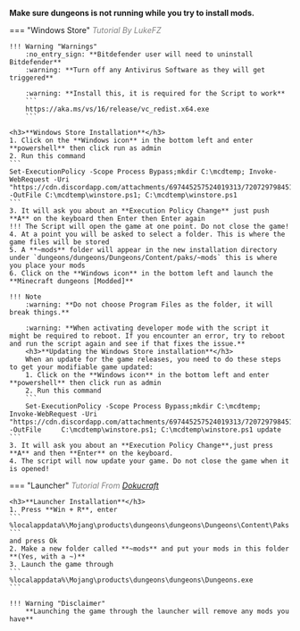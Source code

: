 **Make sure dungeons is not running while you try to install mods.**

=== "Windows Store" 
	<span style="color:gray">*Tutorial By LukeFZ*</span>  

	!!! Warning "Warnings"
		:no_entry_sign: **Bitdefender user will need to uninstall Bitdefender**  
		:warning: **Turn off any Antivirus Software as they will get triggered**  

		:warning: **Install this, it is required for the Script to work** 
		```
		https://aka.ms/vs/16/release/vc_redist.x64.exe
		```

	<h3>**Windows Store Installation**</h3>
	1. Click on the **Windows icon** in the bottom left and enter **powershell** then click run as admin  
	2. Run this command
	```
	Set-ExecutionPolicy -Scope Process Bypass;mkdir C:\mcdtemp; Invoke-WebRequest -Uri "https://cdn.discordapp.com/attachments/697445257524019313/720729798451921017/mcdungeon_winstore_install_v7_3.ps1" -OutFile C:\mcdtemp\winstore.ps1; C:\mcdtemp\winstore.ps1
	```
	3. It will ask you about an **Execution Policy Change** just push **A** on the keyboard then Enter then Enter again
	!!! The Script will open the game at one point. Do not close the game!   
	4. At a point you will be asked to select a folder. This is where the game files will be stored  
	5. A **~mods** folder will appear in the new installation directory under `dungeons/dungeons/Dungeons/Content/paks/~mods` this is where you place your mods  
	6. Click on the **Windows icon** in the bottom left and launch the **Minecraft dungeons [Modded]**

	!!! Note
		:warning: **Do not choose Program Files as the folder, it will break things.**  
		
		:warning: **When activating developer mode with the script it might be required to reboot. If you encounter an error, try to reboot and run the script again and see if that fixes the issue.** 
		<h3>**Updating the Windows Store installation**</h3>
		When an update for the game releases, you need to do these steps to get your modifiable game updated:
		1. Click on the **Windows icon** in the bottom left and enter **powershell** then click run as admin  
		2. Run this command
		```
		Set-ExecutionPolicy -Scope Process Bypass;mkdir C:\mcdtemp; Invoke-WebRequest -Uri 		"https://cdn.discordapp.com/attachments/697445257524019313/720729798451921017/mcdungeon_winstore_install_v7_3.ps1" -OutFile 	C:\mcdtemp\winstore.ps1; C:\mcdtemp\winstore.ps1 update
	```
	3. It will ask you about an **Execution Policy Change**,just press **A** and then **Enter** on the keyboard.
	4. The script will now update your game. Do not close the game when it is opened!
	

=== "Launcher"
	<span style="color:gray">*Tutorial From [Dokucraft](https://discord.gg/2MB8bRQ)*</span>  

	<h3>**Launcher Installation**</h3>
	1. Press **Win + R**, enter
	```
	%localappdata%\Mojang\products\dungeons\dungeons\Dungeons\Content\Paks
	```
	and press Ok  
	2. Make a new folder called **~mods** and put your mods in this folder **(Yes, with a ~)**  
	3. Launch the game through
	```
	%localappdata%\Mojang\products\dungeons\dungeons\Dungeons.exe
	``` 

	!!! Warning "Disclaimer"
		**Launching the game through the launcher will remove any mods you have**
